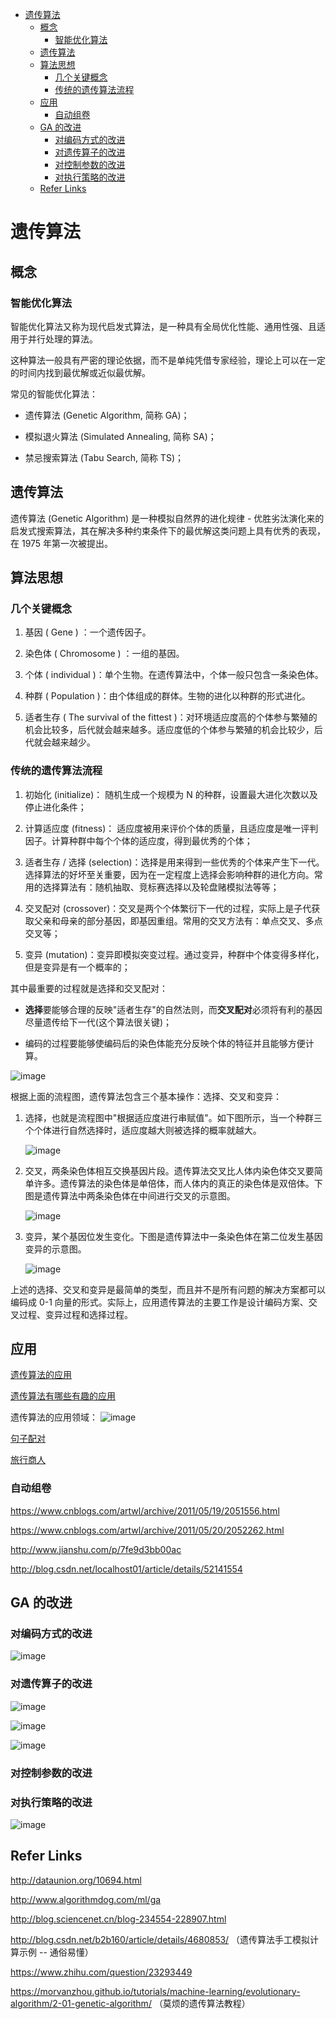 - [遗传算法](#%E9%81%97%E4%BC%A0%E7%AE%97%E6%B3%95)
  - [概念](#%E6%A6%82%E5%BF%B5)
    - [智能优化算法](#%E6%99%BA%E8%83%BD%E4%BC%98%E5%8C%96%E7%AE%97%E6%B3%95)
  - [遗传算法](#%E9%81%97%E4%BC%A0%E7%AE%97%E6%B3%95)
  - [算法思想](#%E7%AE%97%E6%B3%95%E6%80%9D%E6%83%B3)
    - [几个关键概念](#%E5%87%A0%E4%B8%AA%E5%85%B3%E9%94%AE%E6%A6%82%E5%BF%B5)
    - [传统的遗传算法流程](#%E4%BC%A0%E7%BB%9F%E7%9A%84%E9%81%97%E4%BC%A0%E7%AE%97%E6%B3%95%E6%B5%81%E7%A8%8B)
  - [应用](#%E5%BA%94%E7%94%A8)
    - [自动组卷](#%E8%87%AA%E5%8A%A8%E7%BB%84%E5%8D%B7)
  - [GA 的改进](#ga-%E7%9A%84%E6%94%B9%E8%BF%9B)
    - [对编码方式的改进](#%E5%AF%B9%E7%BC%96%E7%A0%81%E6%96%B9%E5%BC%8F%E7%9A%84%E6%94%B9%E8%BF%9B)
    - [对遗传算子的改进](#%E5%AF%B9%E9%81%97%E4%BC%A0%E7%AE%97%E5%AD%90%E7%9A%84%E6%94%B9%E8%BF%9B)
    - [对控制参数的改进](#%E5%AF%B9%E6%8E%A7%E5%88%B6%E5%8F%82%E6%95%B0%E7%9A%84%E6%94%B9%E8%BF%9B)
    - [对执行策略的改进](#%E5%AF%B9%E6%89%A7%E8%A1%8C%E7%AD%96%E7%95%A5%E7%9A%84%E6%94%B9%E8%BF%9B)
  - [Refer Links](#refer-links)

# 遗传算法

## 概念

### 智能优化算法

智能优化算法又称为现代启发式算法，是一种具有全局优化性能、通用性强、且适用于并行处理的算法。

这种算法一般具有严密的理论依据，而不是单纯凭借专家经验，理论上可以在一定的时间内找到最优解或近似最优解。

常见的智能优化算法：

- 遗传算法 (Genetic Algorithm, 简称 GA)；

- 模拟退火算法 (Simulated Annealing, 简称 SA)；

- 禁忌搜索算法 (Tabu Search, 简称 TS)；

## 遗传算法

遗传算法 (Genetic Algorithm) 是一种模拟自然界的进化规律 - 优胜劣汰演化来的启发式搜索算法，其在解决多种约束条件下的最优解这类问题上具有优秀的表现，在 1975 年第一次被提出。

## 算法思想

### 几个关键概念

1. 基因 ( Gene ) ：一个遗传因子。

2. 染色体 ( Chromosome ) ：一组的基因。

3. 个体 ( individual )：单个生物。在遗传算法中，个体一般只包含一条染色体。

4. 种群 ( Population )：由个体组成的群体。生物的进化以种群的形式进化。

5. 适者生存 ( The survival of the fittest )：对环境适应度高的个体参与繁殖的机会比较多，后代就会越来越多。适应度低的个体参与繁殖的机会比较少，后代就会越来越少。

### 传统的遗传算法流程

1.	初始化 (initialize)： 随机生成一个规模为 N 的种群，设置最大进化次数以及停止进化条件；

2.	计算适应度 (fitness)： 适应度被用来评价个体的质量，且适应度是唯一评判因子。计算种群中每个个体的适应度，得到最优秀的个体；

3.	适者生存 / 选择 (selection)：选择是用来得到一些优秀的个体来产生下一代。选择算法的好坏至关重要，因为在一定程度上选择会影响种群的进化方向。常用的选择算法有：随机抽取、竞标赛选择以及轮盘赌模拟法等等；

4.	交叉配对 (crossover)：交叉是两个个体繁衍下一代的过程，实际上是子代获取父亲和母亲的部分基因，即基因重组。常用的交叉方法有：单点交叉、多点交叉等；

5.	变异 (mutation)：变异即模拟突变过程。通过变异，种群中个体变得多样化，但是变异是有一个概率的；

其中最重要的过程就是选择和交叉配对：

- **选择**要能够合理的反映"适者生存"的自然法则，而**交叉配对**必须将有利的基因尽量遗传给下一代(这个算法很关键)；

- 编码的过程要能够使编码后的染色体能充分反映个体的特征并且能够方便计算。

![image](http://img.cdn.firejq.com/jpg/2017/11/20/3f349bff40d651f38289f904a87ca72f.jpg)

根据上面的流程图，遗传算法包含三个基本操作：选择、交叉和变异：

1.	选择，也就是流程图中"根据适应度进行串赋值"。如下图所示，当一个种群三个个体进行自然选择时，适应度越大则被选择的概率就越大。

    ![image](http://img.cdn.firejq.com/jpg/2017/11/20/88223cfface972700ddd38101ae0c60a.jpg)

2.	交叉，两条染色体相互交换基因片段。遗传算法交叉比人体内染色体交叉要简单许多。遗传算法的染色体是单倍体，而人体内的真正的染色体是双倍体。下图是遗传算法中两条染色体在中间进行交叉的示意图。

    ![image](http://img.cdn.firejq.com/jpg/2017/11/20/bc5b4e4e5daa92b4c5a602e4fa204b1c.jpg)

3.	变异，某个基因位发生变化。下图是遗传算法中一条染色体在第二位发生基因变异的示意图。

    ![image](http://img.cdn.firejq.com/jpg/2017/11/20/72c1a82f615b13478b253bfe2a9c554c.jpg)

上述的选择、交叉和变异是最简单的类型，而且并不是所有问题的解决方案都可以编码成 0-1 向量的形式。实际上，应用遗传算法的主要工作是设计编码方案、交叉过程、变异过程和选择过程。

## 应用

[遗传算法的应用](http://www.algorithmdog.com/%E9%81%97%E4%BC%A0%E7%AE%97%E6%B3%95%E7%B3%BB%E5%88%97%E4%B9%8B%E4%BA%8C%E6%84%9A%E5%BC%84%E6%B7%B1%E5%BA%A6%E5%AD%A6%E4%B9%A0%E7%9A%84%E9%81%97%E4%BC%A0%E7%AE%97%E6%B3%95 )

[遗传算法有哪些有趣的应用](https://www.zhihu.com/question/20085479 )

遗传算法的应用领域：
![image](http://img.cdn.firejq.com/jpg/2017/11/20/7172664c5e693e1d28431cbdcc15b0bb.jpg)


[句子配对](https://morvanzhou.github.io/tutorials/machine-learning/evolutionary-algorithm/2-02-genetic-algorithm-match-phrase/)

[旅行商人](https://morvanzhou.github.io/tutorials/machine-learning/evolutionary-algorithm/2-03-genetic-algorithm-travel-sales-problem/)


### 自动组卷

https://www.cnblogs.com/artwl/archive/2011/05/19/2051556.html

https://www.cnblogs.com/artwl/archive/2011/05/20/2052262.html

http://www.jianshu.com/p/7fe9d3bb00ac

http://blog.csdn.net/localhost01/article/details/52141554

## GA 的改进

### 对编码方式的改进

![image](http://img.cdn.firejq.com/jpg/2017/11/20/a8a7064a37b205dc56b71f4e1fb24d45.jpg)

### 对遗传算子的改进

![image](http://img.cdn.firejq.com/jpg/2017/11/20/3d0881cda75d7c9ea28a2953fa7b9664.jpg)

![image](http://img.cdn.firejq.com/jpg/2017/11/20/82695dba0a5c2d46e47e89310642af3b.jpg)

![image](http://img.cdn.firejq.com/jpg/2017/11/20/d5ed992072d0e80a7124b3a70a8045fa.jpg)

### 对控制参数的改进

### 对执行策略的改进

![image](http://img.cdn.firejq.com/jpg/2017/11/20/a0ddfd0ba2e4907eff58f1e8c1863934.jpg)

## Refer Links

http://dataunion.org/10694.html

http://www.algorithmdog.com/ml/ga 

http://blog.sciencenet.cn/blog-234554-228907.html 

http://blog.csdn.net/b2b160/article/details/4680853/ （遗传算法手工模拟计算示例 -- 通俗易懂）

https://www.zhihu.com/question/23293449 

https://morvanzhou.github.io/tutorials/machine-learning/evolutionary-algorithm/2-01-genetic-algorithm/ （莫烦的遗传算法教程）